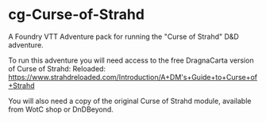 # cg-Curse-of-Strahd
A Foundry VTT Adventure pack for running the "Curse of Strahd" D&amp;D adventure.

To run this adventure you will need access to the free DragnaCarta version of Curse of Strahd: Reloaded: https://www.strahdreloaded.com/Introduction/A+DM's+Guide+to+Curse+of+Strahd

You will also need a copy of the original Curse of Strahd module, available from WotC shop or DnDBeyond.
